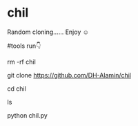 # chil
Random cloning...... Enjoy ☺️


#tools run👇

rm -rf chil

git clone https://github.com/DH-Alamin/chil

cd chil

ls

python chil.py
